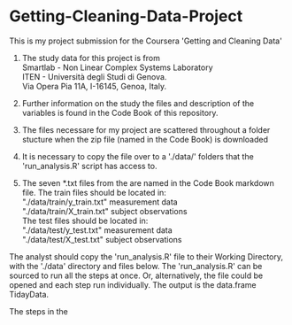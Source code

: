# Getting-Cleaning-Data-Project
This is my project submission for the Coursera 'Getting and Cleaning Data'

1. The study data for this project is from  
	Smartlab - Non Linear Complex Systems Laboratory                                                                      
	ITEN - Università degli Studi di Genova.                                                                               
	Via Opera Pia 11A, I-16145, Genoa, Italy.                                                                               
    
2. Further information on the study the files and description of the variables is found in the Code Book of this repository.
3. The files necessare for my project are scattered throughout a folder stucture when the zip file (named in the Code Book) is downloaded
4. It is necessary to copy the file over to a './data/' folders that the 'run_analysis.R' script has access to.
5. The seven *.txt files from the are named in the Code Book markdown file.
	The train files should be located in:											
		"./data/train/y_train.txt"  measurement data									
		"./data/train/X_train.txt"  subject observations								
	The test files should be located in:											
		"./data/test/y_test.txt"    measurement data									
		"./data/test/X_test.txt"    subject observations								

The analyst should copy the 'run_analysis.R' file to their Working Directory, with the './data' directory and files below.
The 'run_analysis.R' can be sourced to run all the steps at once.
Or, alternatively, the file could be opened and each step run individually.
The output is the data.frame TidayData.

The steps in the 

 
